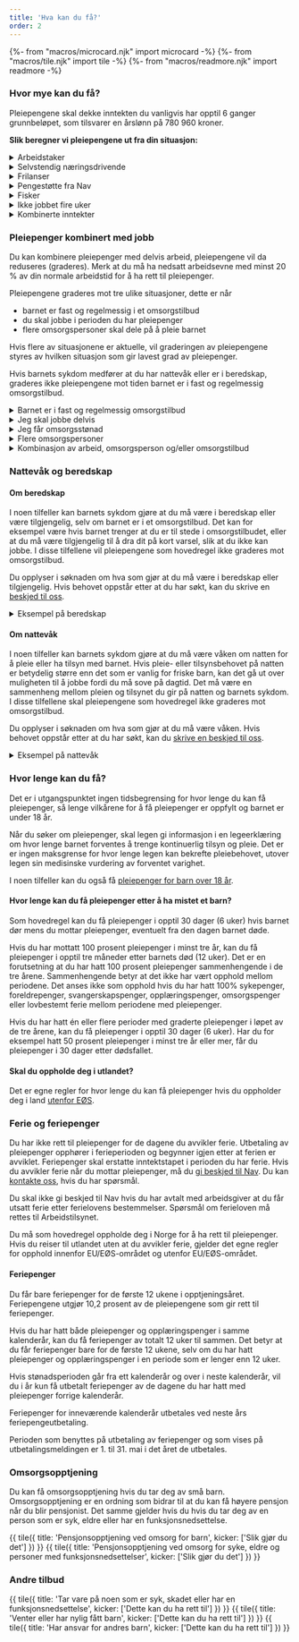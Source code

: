 ```yaml
---
title: 'Hva kan du få?'
order: 2
---
```

{%- from "macros/microcard.njk" import microcard -%}
{%- from "macros/tile.njk" import tile -%}
{%- from "macros/readmore.njk" import readmore -%}

### Hvor mye kan du få?

Pleiepengene skal dekke inntekten du vanligvis har opptil 6 ganger grunnbeløpet, som tilsvarer en årslønn på  780 960 kroner.

**Slik beregner vi pleiepengene ut fra din situasjon:**

<div class='accordion'>
  <details>
    <summary>Arbeidstaker</summary>
    {% prose %}{% endprose %}
  </details>
  <details>
    <summary>Selvstendig næringsdrivende</summary>
    {% prose %}{% endprose %}
  </details>
  <details>
    <summary>Frilanser</summary>
    {% prose %}{% endprose %}
  </details>
  <details>
    <summary>Pengestøtte fra Nav</summary>
    {% prose %}{% endprose %}
  </details>
  <details>
    <summary>Fisker</summary>
    {% prose %}{% endprose %}
  </details>
  <details>
    <summary>Ikke jobbet fire uker</summary>
    {% prose %}{% endprose %}
  </details>
  <details>
    <summary>Kombinerte inntekter</summary>
    {% prose %}{% endprose %}
  </details>
</div>

### Pleiepenger kombinert med jobb

Du kan kombinere pleiepenger med delvis arbeid, pleiepengene vil da reduseres (graderes). Merk at du må ha nedsatt arbeidsevne med minst 20 % av din normale arbeidstid for å ha rett til pleiepenger. 

Pleiepengene graderes mot tre ulike situasjoner, dette er når

* barnet er fast og regelmessig i et omsorgstilbud
* du skal jobbe i perioden du har pleiepenger
* flere omsorgspersoner skal dele på å pleie barnet

Hvis flere av situasjonene er aktuelle, vil graderingen av pleiepengene styres av hvilken situasjon som gir lavest grad av pleiepenger. 

Hvis barnets sykdom medfører at du har nattevåk eller er i beredskap, graderes ikke pleiepengene mot tiden barnet er i fast og regelmessig omsorgstilbud. 

<div class='accordion'>
  <details>
    <summary>Barnet er i fast og regelmessig omsorgstilbud</summary>
    {% prose %}{% endprose %}
  </details>
  <details>
    <summary>Jeg skal jobbe delvis</summary>
    {% prose %}{% endprose %}
  </details>
  <details>
    <summary>Jeg får omsorgsstønad</summary>
    {% prose %}{% endprose %}
  </details>
  <details>
    <summary>Flere omsorgspersoner</summary>
    {% prose %}{% endprose %}
  </details>
  <details>
    <summary>Kombinasjon av arbeid, omsorgsperson og/eller omsorgstilbud</summary>
    {% prose %}{% endprose %}
  </details>
</div>

### Nattevåk og beredskap

#### Om beredskap

I noen tilfeller kan barnets sykdom gjøre at du må være i beredskap eller være tilgjengelig, selv om barnet er i et omsorgstilbud. Det kan for eksempel være hvis barnet trenger at du er til stede i omsorgstilbudet, eller at du må være tilgjengelig til å dra dit på kort varsel, slik at du ikke kan jobbe. I disse tilfellene vil pleiepengene som hovedregel ikke graderes mot omsorgstilbud.

Du opplyser i søknaden om hva som gjør at du må være i beredskap eller tilgjengelig. Hvis behovet oppstår etter at du har søkt, kan du skrive en [beskjed til oss](#).

<details class="readmore">
  <summary>Eksempel på beredskap</summary>
  {% prose %}{% endprose %}
</details>

#### Om nattevåk

I noen tilfeller kan barnets sykdom gjøre at du må være våken om natten for å pleie eller ha tilsyn med barnet. Hvis pleie- eller tilsynsbehovet på natten er betydelig større enn det som er vanlig for friske barn, kan det gå ut over muligheten til å jobbe fordi du må sove på dagtid. Det må være en sammenheng mellom pleien og tilsynet du gir på natten og barnets sykdom. I disse tilfellene skal pleiepengene som hovedregel ikke graderes mot omsorgstilbud.

Du opplyser i søknaden om hva som gjør at du må være våken. Hvis behovet oppstår etter at du har søkt, kan du [skrive en beskjed til oss](#).

<details class="readmore">
  <summary>Eksempel på nattevåk</summary>
  {% prose %}{% endprose %}
</details>

### Hvor lenge kan du få?

Det er i utgangspunktet ingen tidsbegrensing for hvor lenge du kan få pleiepenger, så lenge vilkårene for å få pleiepenger er oppfylt og barnet er under 18 år.

Når du søker om pleiepenger, skal legen gi informasjon i en legeerklæring om hvor lenge barnet forventes å trenge kontinuerlig tilsyn og pleie. Det er er ingen maksgrense for hvor lenge legen kan bekrefte pleiebehovet, utover legen sin medisinske vurdering av forventet varighet. 

I noen tilfeller kan du også få [pleiepenger for barn over 18 år](#).

#### Hvor lenge kan du få pleiepenger etter å ha mistet et barn? 

Som hovedregel kan du få pleiepenger i opptil 30 dager (6 uker) hvis barnet dør mens du mottar pleiepenger, eventuelt fra den dagen barnet døde.

Hvis du har mottatt 100 prosent pleiepenger i minst tre år, kan du få pleiepenger i opptil tre måneder etter barnets død (12 uker). Det er en forutsetning at du har hatt 100 prosent pleiepenger sammenhengende i de tre årene. Sammenhengende betyr at det ikke har vært opphold mellom periodene. Det anses ikke som opphold hvis du har hatt 100% sykepenger, foreldrepenger, svangerskapspenger, opplæringspenger, omsorgspenger eller lovbestemt ferie mellom periodene med pleiepenger.

Hvis du har hatt én eller flere perioder med graderte pleiepenger i løpet av de tre årene, kan du få pleiepenger i opptil 30 dager (6 uker). Har du for eksempel hatt 50 prosent pleiepenger i minst tre år eller mer, får du pleiepenger i 30 dager etter dødsfallet.

#### Skal du oppholde deg i utlandet? 

Det er egne regler for hvor lenge du kan få pleiepenger hvis du oppholder deg i land [utenfor EØS](#).

### Ferie og feriepenger

Du har ikke rett til pleiepenger for de dagene du avvikler ferie. Utbetaling av pleiepenger opphører i ferieperioden og begynner igjen etter at ferien er avviklet. Feriepenger skal erstatte inntektstapet i perioden du har ferie. Hvis du avvikler ferie når du mottar pleiepenger, må du [gi beskjed til Nav](#). Du kan [kontakte oss](#), hvis du har spørsmål.

Du skal ikke gi beskjed til Nav hvis du har avtalt med arbeidsgiver at du får utsatt ferie etter ferielovens bestemmelser. Spørsmål om ferieloven må rettes til Arbeidstilsynet.

Du må som hovedregel oppholde deg i Norge for å ha rett til pleiepenger. Hvis du reiser til utlandet uten at du avvikler ferie, gjelder det egne regler for opphold innenfor EU/EØS-området og utenfor EU/EØS-området. 

#### Feriepenger

Du får bare feriepenger for de første 12 ukene i opptjeningsåret. Feriepengene utgjør 10,2 prosent av de pleiepengene som gir rett til feriepenger. 

Hvis du har hatt både pleiepenger og opplæringspenger i samme kalenderår, kan du få feriepenger av totalt 12 uker til sammen. Det betyr at du får feriepenger bare for de første 12 ukene, selv om du har hatt pleiepenger og opplæringspenger i en periode som er lenger enn 12 uker.

Hvis stønadsperioden går fra ett kalenderår og over i neste kalenderår, vil du i år kun få utbetalt feriepenger av de dagene du har hatt med pleiepenger forrige kalenderår.

Feriepenger for inneværende kalenderår utbetales ved neste års feriepengeutbetaling.

Perioden som benyttes på utbetaling av feriepenger og som vises på utbetalingsmeldingen er 1. til 31. mai i det året de utbetales.

### Omsorgsopptjening

Du kan få omsorgsopptjening hvis du tar deg av små barn. Omsorgsopptjening er en ordning som bidrar til at du kan få høyere pensjon når du blir pensjonist. Det samme gjelder hvis du hvis du tar deg av en person som er syk, eldre eller har en funksjonsnedsettelse.

{{ tile({ title: 'Pensjonsopptjening ved omsorg for barn', kicker: ['Slik gjør du det'] }) }}
{{ tile({ title: 'Pensjonsopptjening ved omsorg for syke, eldre og personer med funksjonsnedsettelser', kicker: ['Slik gjør du det'] }) }}

### Andre tilbud

<div class="grid gap-3">
{{ tile({ title: 'Tar vare på noen som er syk, skadet eller har en funksjonsnedsettelse', kicker: ['Dette kan du ha rett til'] }) }}
{{ tile({ title: 'Venter eller har nylig fått barn', kicker: ['Dette kan du ha rett til'] }) }}
{{ tile({ title: 'Har ansvar for andres barn', kicker: ['Dette kan du ha rett til'] }) }}
</div>
